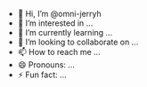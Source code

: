 - 👋 Hi, I’m @omni-jerryh
- 👀 I’m interested in ...
- 🌱 I’m currently learning ...
- 💞️ I’m looking to collaborate on ...
- 📫 How to reach me ...
- 😄 Pronouns: ...
- ⚡ Fun fact: ...

<!---
omni-jerryh/omni-jerryh is a ✨ special ✨ repository because its `README.md` (this file) appears on your GitHub profile.
You can click the Preview link to take a look at your changes.
--->
